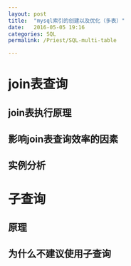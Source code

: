 ```yaml
---
layout: post
title:  "mysql索引的创建以及优化（多表）"
date:   2016-05-05 19:16
categories: SQL
permalink: /Priest/SQL-multi-table

---
```


join表查询
=========

 
join表执行原理
--------

影响join表查询效率的因素
--------

实例分析
---------


子查询
======

原理
-------
为什么不建议使用子查询
-----------


